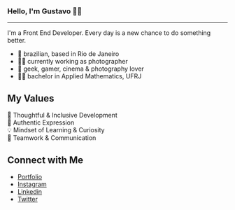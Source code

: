 ### Hello, I'm Gustavo 👋🏻

---

I'm a Front End Developer. Every day is a new chance to do something better.

- 🏡 brazilian, based in Rio de Janeiro
- 👩‍💻 currently working as photographer
- 💜 geek, gamer, cinema & photography lover
- 👩‍🎓 bachelor in Applied Mathematics, UFRJ

## My Values
🧠 Thoughtful & Inclusive Development <br/>
🖤 Authentic Expression <br/>
💡 Mindset of Learning & Curiosity <br/>
🙌 Teamwork & Communication

## Connect with Me
- [Portfolio](https://www.scafeli.com.br/) <br/>
- [Instagram](https://www.instagram.com/gustavoscafeli) <br/>
- [Linkedin](https://www.linkedin.com/in/gustavoscafeli/) <br/>
- [Twitter](https://twitter.com/gustavoscafeli) <br/>

